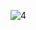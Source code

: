 ![4](https://github.com/cyber-robot1/Mastering-4-critical-SKILLS-using-CPP-17-course/assets/76911827/5b8d76b2-9448-4642-84b8-72e9a1c8b02b)
